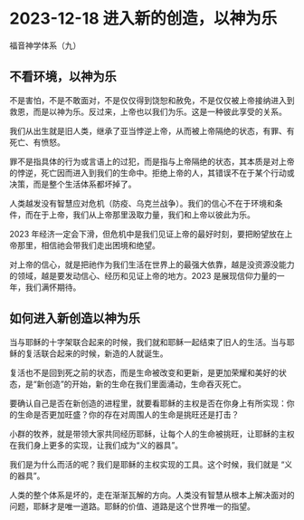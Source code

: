 # 2023-12-18 进入新的创造，以神为乐

福音神学体系（九）

## 不看环境，以神为乐

不是害怕，不是不敢面对，不是仅仅得到饶恕和赦免，不是仅仅被上帝接纳进入到救恩，而是以神为乐。反过来，上帝也以我们为乐。这是一种彼此享受的关系。

我们从出生就是旧人类，继承了亚当悖逆上帝，从而被上帝隔绝的状态，有罪、有死亡、有愤怒。

罪不是指具体的行为或言语上的过犯，而是指与上帝隔绝的状态，其本质是对上帝的悖逆，死亡因而进入到我们的生命中。拒绝上帝的人，其错误不在于某个行动或决策，而是整个生活体系都坏掉了。

人类越发没有智慧应对危机（防疫、乌克兰战争）。我们的信心不在于环境和条件，而在于上帝，我们从上帝那里汲取力量，我们和上帝以彼此为乐。

2023 年经济一定会下滑，但危机中是我们见证上帝的最好时刻，要把盼望放在上帝那里，相信祂会带我们走出困境和绝望。

对上帝的信心，就是把祂作为我们生活在世界上的最强大依靠，越是没资源没能力的领域，越是要发动信心、经历和见证上帝的地方。2023 是展现信仰力量的一年，我们满怀期待。

## 如何进入新创造以神为乐

当与耶稣的十字架联合起来的时候，我们就和耶稣一起结束了旧人的生活。当与耶稣的复活联合起来的时候，新造的人就诞生。

复活也不是回到死之前的状态，而是生命被改变和更新，是更加荣耀和美好的状态，是“新创造”的开始，新的生命在我们里面涌动，生命吞灭死亡。

要确认自己是否在新创造的进程里，就要看耶稣的主权是否在你身上有所实现：你的生命是否更加旺盛？你的存在对周围人的生命是挑旺还是打击？

小群的牧养，就是带领大家共同经历耶稣，让每个人的生命被挑旺，让耶稣的主权在我们身上更多的实现，让我们成为“义的器具”。



我们是为什么而活的呢？我们是耶稣的主权实现的工具。这个时候，我们就是 “义的器具”。

人类的整个体系是坏的，走在渐渐瓦解的方向。人类没有智慧从根本上解决面对的问题，耶稣才是唯一道路。耶稣的价值、道路是这个世界唯一的指望。